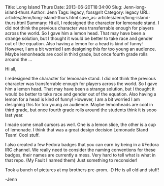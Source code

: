 Title: Long Island Thurs
Date: 2013-06-20T18:34:00
Slug: Jenn-long-island-thurs
Author: Jenn
Tags: legacy, foss@rit
Category: legacy
URL: articles/Jenn/long-island-thurs.html
save_as: articles/Jenn/long-island-thurs.html
Summary: Hi all,  I redesigned the character for lemonade stand. I did not think the previous character was transferrable enough for players across the world. So I gave him a lemon head. That may have been a strange solution, but I thought it would be better to take race and gender out of the equation. Also having a lemon for a head is kind of funny! However, I am a bit worried I am designing this for too young an audience. Maybe lemonheads are cool in third grade, but once fourth grade rolls around the  ... 

Hi all,

I redesigned the character for lemonade stand. I did not think the previous
character was transferrable enough for players across the world. So I gave him
a lemon head. That may have been a strange solution, but I thought it would be
better to take race and gender out of the equation. Also having a lemon for a
head is kind of funny! However, I am a bit worried I am designing this for too
young an audience. Maybe lemonheads are cool in third grade, but once fourth
grade rolls around the students think it is sooo last year.

I made some small cursors as well. One is a lemon slice, the other is a cup of
lemonade. I think that was a great design decision Lemonade Stand Team! Cool
stuff.

I also created a few Fedora badges that you can earn by being in a #Fedora IRC
channel. We really need to consider the naming conventions for these badges,
their names are currently a mess. Very hard to tell what is what in that repo.
(My Fault I named them) Just something to reconsider!

Took a bunch of pictures at my brothers pre-prom. :D He is all old and stuff!

-Jenn


